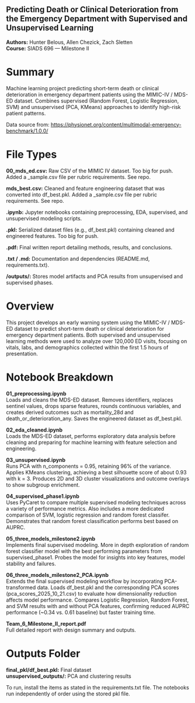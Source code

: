 ## Predicting Death or Clinical Deterioration from the Emergency Department with Supervised and Unsupervised Learning
**Authors:** Hunter Belous, Allen Chezick, Zach Sletten  
**Course:** SIADS 696 — Milestone II

# Summary

Machine learning project predicting short-term death or clinical deterioration in emergency department patients using the MIMIC-IV / MDS-ED dataset. Combines supervised (Random Forest, Logistic Regression, SVM) and unsupervised (PCA, KMeans) approaches to identify high-risk patient patterns.

Data source from: https://physionet.org/content/multimodal-emergency-benchmark/1.0.0/

# File Types

**00_mds_ed.csv:** Raw CSV of the MIMIC IV dataset. Too big for push. Added a _sample.csv file per rubric requirements. See repo.

**mds_best.csv:** Cleaned and feature engineering dataset that was converted into df_best.pkl. Added a _sample.csv file per rubric requirements. See repo.

**.ipynb:** Jupyter notebooks containing preprocessing, EDA, supervised, and unsupervised modeling scripts.  

**.pkl:** Serialized dataset files (e.g., df_best.pkl) containing cleaned and engineered features. Too big for push. 

**.pdf:** Final written report detailing methods, results, and conclusions.  

**.txt / .md:** Documentation and dependencies (README.md, requirements.txt).  

**/outputs/:** Stores model artifacts and PCA results from unsupervised and supervised phases.

# Overview

This project develops an early warning system using the MIMIC-IV / MDS-ED dataset to predict short-term death or clinical deterioration for emergency department patients. Both supervised and unsupervised learning methods were used to analyze over 120,000 ED visits, focusing on vitals, labs, and demographics collected within the first 1.5 hours of presentation.

# Notebook Breakdown

**01_preprocessing.ipynb**  
Loads and cleans the MDS-ED dataset. Removes identifiers, replaces sentinel values, drops sparse features, rounds continuous variables, and creates derived outcomes such as mortality_28d and death_or_deterioration_any. Saves the engineered dataset as df_best.pkl.

**02_eda_cleaned.ipynb**  
Loads the MDS-ED dataset, performs exploratory data analysis before cleaning and preparing for machine learning with feature selection and engineering.

**03_unsupervised.ipynb**  
Runs PCA with n_components = 0.95, retaining 96% of the variance. Applies KMeans clustering, achieving a best silhouette score of about 0.93 with k = 3. Produces 2D and 3D cluster visualizations and outcome overlays to show subgroup enrichment.

**04_supervised_phase1.ipynb**  
Uses PyCaret to compare multiple supervised modeling techniques across a variety of performance metrics. Also includes a more dedicated comparison of SVM, logistic regression and random forest classifer.  Demonstrates that random forest classification performs best based on AUPRC.  

**05_three_models_milestone2.ipynb**  
Implements final supervised modeling. More in depth exploration of random forest classifier model with the best performing parameters from supervised_phase1.  Probes the model for insights into key features, model stability and failures.  

**06_three_models_milestone2_PCA.ipynb**  
Extends the final supervised modeling workflow by incorporating PCA-transformed data. Loads df_best.pkl and the corresponding PCA scores (pca_scores_2025_10_21.csv) to evaluate how dimensionality reduction affects model performance. Compares Logistic Regression, Random Forest, and SVM results with and without PCA features, confirming reduced AUPRC performance (~0.34 vs. 0.61 baseline) but faster training time.

**Team_6_Milestone_II_report.pdf**  
Full detailed report with design summary and outputs.

# Outputs Folder

**final_pkl/df_best.pkl:** Final dataset  
**unsupervised_outputs/:** PCA and clustering results  

To run, install the items as stated in the requirements.txt file. The notebooks run independently of order using the stored pkl file. 